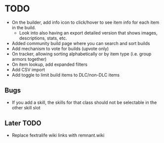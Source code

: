 # TODO

- On the builder, add info icon to click/hover to see item info for each item in the build.
  - Look into also having an export detailed version that shows images, descriptions, stats, etc.
- Added community build page where you can search and sort builds
- Add mechanism to vote for builds (upvote only)
- On tracker, allowing sorting alphabetically or by item type (i.e. group armors together)
- On item lookup, add expanded filters
- Add CSV import
- Add toggle to limit build items to DLC/non-DLC items

## Bugs

- If you add a skill, the skills for that class should not be selectable in the other skill slot

## Later TODO

- Replace fextralife wiki links with remnant.wiki
